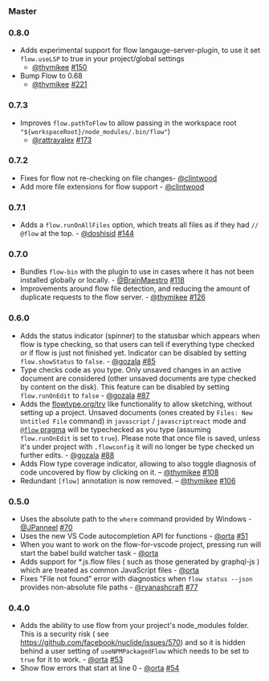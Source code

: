 ### Master

### 0.8.0

* Adds experimental support for flow langauge-server-plugin, to use it set `flow.useLSP` to true in your project/global settings
  - [@thymikee](https://github.com/thymikee) [#150](https://github.com/flowtype/flow-for-vscode/pull/150)
* Bump Flow to 0.68
  - [@thymikee](https://github.com/thymikee) [#221](https://github.com/flowtype/flow-for-vscode/pull/221)

### 0.7.3

* Improves `flow.pathToFlow` to allow passing in the workspace root `"${workspaceRoot}/node_modules/.bin/flow"`)
  - [@rattrayalex](https://github.com/rattrayalex) [#173](https://github.com/flowtype/flow-for-vscode/pull/173)

### 0.7.2

* Fixes for flow not re-checking on file changes- [@clintwood][]
* Add more file extensions for flow support - [@clintwood][]

### 0.7.1
* Adds a `flow.runOnAllFiles` option, which treats all files as if they had
  `// @flow` at the top. - [@doshisid](https://github.com/doshisid) [#144](https://github.com/flowtype/flow-for-vscode/pull/144)

### 0.7.0

* Bundles `flow-bin` with the plugin to use in cases where it has not been
  installed globally or locally. - [@BrainMaestro][] [#118](https://github.com/flowtype/flow-for-vscode/pull/118)
* Improvements around flow file detection, and reducing the amount of duplicate requests to the flow server. - [@thymikee][] [#126](https://github.com/flowtype/flow-for-vscode/pull/126)

### 0.6.0

* Adds the status indicator (spinner) to the statusbar which appears when flow is
  type checking, so that users can tell if everything type checked or if flow is
  just not finished yet. Indicator can be disabled by setting `flow.showStatus` to
  `false`. - [@gozala][] [#85](https://github.com/flowtype/flow-for-vscode/pull/85)
* Type checks code as you type. Only unsaved changes in an active document are
  considered (other unsaved documents are type checked by content on the disk).
  This feature can be disabled by setting `flow.runOnEdit` to `false` - [@gozala][]
  [#87](https://github.com/flowtype/flow-for-vscode/pull/87)
* Adds the [flowtype.org/try](http://flowtype.org/try/) like functionality to allow
  sketching, without setting up a project. Unsaved documents (ones created by
  `Files: New Untitled File` command) in `javascript` / `javascriptreact` mode and
  [`@flow` pragma](https://flowtype.org/docs/new-project.html#typechecking-your-files)
  will be typechecked as you type (assuming `flow.runOnEdit` is set to `true`). Please
  note that once file is saved, unless it's under project with `.flowconfig` it will
  no longer be type checked un further edits. - [@gozala]
  [#88](https://github.com/flowtype/flow-for-vscode/pull/88)
* Adds Flow type coverage indicator, allowing to also toggle diagnosis of code uncovered by flow by clicking on it. – [@thymikee][] [#108](https://github.com/flowtype/flow-for-vscode/pull/108)
* Redundant `[flow]` annotation is now removed. – [@thymikee][] [#106](https://github.com/flowtype/flow-for-vscode/pull/106)

### 0.5.0

* Uses the absolute path to the `where` command provided by Windows - [@JPanneel][] [#70](https://github.com/flowtype/flow-for-vscode/pull/70)
* Uses the new VS Code autocompletion API for functions - [@orta][] [#51](https://github.com/flowtype/flow-for-vscode/pull/51)
* When you want to work on the flow-for-vscode project, pressing run will start the
  babel build watcher task - [@orta][]
* Adds support for *.js.flow files ( such as those generated by graphql-js ) which are
  treated as common JavaScript files - [@orta][]
* Fixes "File not found" error with diagnostics when `flow status --json` provides
  non-absolute file paths - [@ryanashcraft][] [#77](https://github.com/flowtype/flow-for-vscode/pull/77)

### 0.4.0

* Adds the ability to use flow from your project's node_modules folder.
  This is a security risk ( see https://github.com/facebook/nuclide/issues/570) and so it
  is hidden behind a user setting of `useNPMPackagedFlow` which needs to be set to `true`
  for it to work. - [@orta][] [#53](https://github.com/flowtype/flow-for-vscode/pull/53)
* Show flow errors that start at line 0 - [@orta][] [#54](https://github.com/flowtype/flow-for-vscode/pull/54)

[@gozala]:https://github.com/Gozala
[@orta]:https://github.com/orta
[@thymikee]:https://github.com/thymikee
[@JPanneel]:https://github.com/JPanneel
[@ryanashcraft]:https://github.com/ryanashcraft
[@BrainMaestro]:https://github.com/BrainMaestro
[@clintwood]:https://github.com/clintwood

